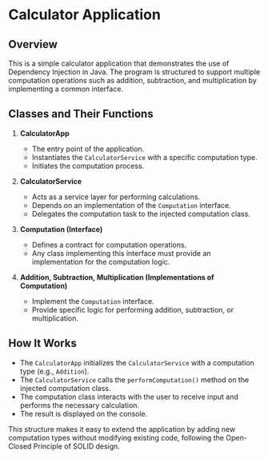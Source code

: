 # Calculator Application

## Overview
This is a simple calculator application that demonstrates the use of Dependency Injection in Java. The program is structured to support multiple computation operations such as addition, subtraction, and multiplication by implementing a common interface.

## Classes and Their Functions

1. **CalculatorApp**  
   - The entry point of the application.
   - Instantiates the `CalculatorService` with a specific computation type.
   - Initiates the computation process.

2. **CalculatorService**  
   - Acts as a service layer for performing calculations.
   - Depends on an implementation of the `Computation` interface.
   - Delegates the computation task to the injected computation class.

3. **Computation (Interface)**  
   - Defines a contract for computation operations.
   - Any class implementing this interface must provide an implementation for the computation logic.

4. **Addition, Subtraction, Multiplication (Implementations of Computation)**  
   - Implement the `Computation` interface.
   - Provide specific logic for performing addition, subtraction, or multiplication.

## How It Works
- The `CalculatorApp` initializes the `CalculatorService` with a computation type (e.g., `Addition`).
- The `CalculatorService` calls the `performComputation()` method on the injected computation class.
- The computation class interacts with the user to receive input and performs the necessary calculation.
- The result is displayed on the console.

This structure makes it easy to extend the application by adding new computation types without modifying existing code, following the Open-Closed Principle of SOLID design.

